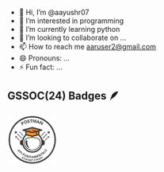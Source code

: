 - 👋 Hi, I’m @aayushr07
- 👀 I’m interested in programming
- 🌱 I’m currently learning python
- 💞️ I’m looking to collaborate on ...
- 📫 How to reach me aaruser2@gmail.com
- 😄 Pronouns: ...
- ⚡ Fun fact: ...

<!---
aayushr07/aayushr07 is a ✨ special ✨ repository because its `README.md` (this file) appears on your GitHub profile.
You can click the Preview link to take a look at your changes.
--->
## GSSOC(24) Badges 🪶
<div style='display:flex; align-items:center; gap: 10px;' align='center'>
<img src="https://raw.githubusercontent.com/girlscript/gssoc-website-new/main/public/badges/postman.png" width="100px" height="100px" />
  
</div>
